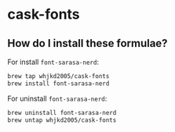 # cask-fonts

## How do I install these formulae?

For install `font-sarasa-nerd`:

```sh
brew tap whjkd2005/cask-fonts
brew install font-sarasa-nerd
```

For uninstall `font-sarasa-nerd`:

```sh
brew uninstall font-sarasa-nerd
brew untap whjkd2005/cask-fonts
```
